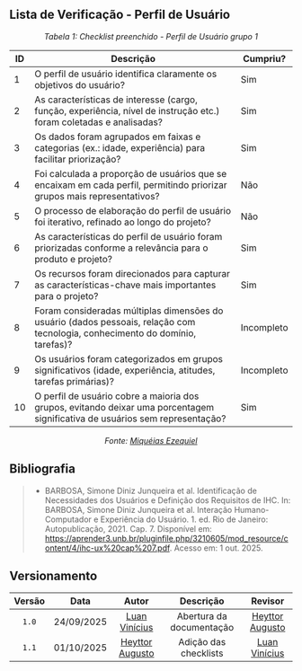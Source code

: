 ## Lista de Verificação - Perfil de Usuário 

*<p style="text-align: center;">Tabela 1: Checklist preenchido - Perfil de Usuário grupo 1</p>*

| ID  | Descrição | Cumpriu? |
|-----|-----------|----------|
| 1   | O perfil de usuário identifica claramente os objetivos do usuário? | Sim|
| 2   | As características de interesse (cargo, função, experiência, nível de instrução etc.) foram coletadas e analisadas? | Sim|
| 3   | Os dados foram agrupados em faixas e categorias (ex.: idade, experiência) para facilitar priorização? |Sim |
| 4   | Foi calculada a proporção de usuários que se encaixam em cada perfil, permitindo priorizar grupos mais representativos? | Não |
| 5   | O processo de elaboração do perfil de usuário foi iterativo, refinado ao longo do projeto? |Não |
| 6   | As características do perfil de usuário foram priorizadas conforme a relevância para o produto e projeto? | Sim |
| 7   | Os recursos foram direcionados para capturar as características-chave mais importantes para o projeto? | Sim |
| 8   | Foram consideradas múltiplas dimensões do usuário (dados pessoais, relação com tecnologia, conhecimento do domínio, tarefas)? |Incompleto |
| 9   | Os usuários foram categorizados em grupos significativos (idade, experiência, atitudes, tarefas primárias)? | Incompleto |
| 10  | O perfil de usuário cobre a maioria dos grupos, evitando deixar uma porcentagem significativa de usuários sem representação? | Sim |

*<p style="text-align: center;">Fonte: [Miquéias Ezequiel](https://github.com/Kael-web7) </p>*

## Bibliografia 

> - BARBOSA, Simone Diniz Junqueira et al. Identificação de Necessidades dos Usuários e Definição dos Requisitos de IHC. In: BARBOSA, Simone Diniz Junqueira et al. Interação Humano-Computador e Experiência do Usuário. 1. ed. Rio de Janeiro: Autopublicação, 2021. Cap. 7. Disponível em: <https://aprender3.unb.br/pluginfile.php/3210605/mod_resource/content/4/ihc-ux%20cap%207.pdf>. Acesso em: 1 out. 2025.

## Versionamento

| Versão | Data       | Autor               | Descrição                       | Revisor |
|:--------:|:------------:|:---------------:|:-------------------------------:|:---------:|
| ``1.0``    | 24/09/2025 | [Luan Vinícius](https://github.com/luannvi) | Abertura da documentação | [Heyttor Augusto](https://github.com/H3ytt0r62)  |
|  ``1.1``   | 01/10/2025 | [Heyttor Augusto](https://github.com/H3ytt0r62)  | Adição das checklists   | [Luan Vinícius](https://github.com/luannvi) | 


